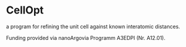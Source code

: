 # CellOpt
a program for refining the unit cell against known interatomic distances.

Funding provided via nanoArgovia Programm A3EDPI (Nr. A12.01).
